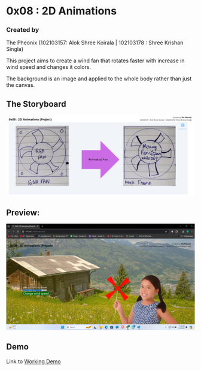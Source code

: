 # 0x08 : 2D Animations 


### Created by
The Pheonix (102103157: Alok Shree Koirala | 102103178 : Shree Krishan Singla)

This project aims to create a wind fan that rotates faster with increase in wind speed 
and changes it colors.

The  background is an image and applied to the whole body rather than just the canvas.

## The Storyboard

![alt text](https://github.com/alok059/computer-graphics/blob/main/Storyboard_f.png?raw=true)

## Preview:
![alt text](https://github.com/alok059/0x08-2d-animation-project/blob/master/project_screenshot.png?raw=true)


## Demo ##

Link to 
[Working Demo](https://alok059.github.io/0x08-2d-animation-project/demo/)





